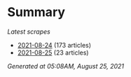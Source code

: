 # Summary
*Latest scrapes*
* [2021-08-24](https://github.com/nuuuwan/news_lk/blob/data/news_lk.2021-08-24.json) (173 articles)
* [2021-08-25](https://github.com/nuuuwan/news_lk/blob/data/news_lk.2021-08-25.json) (23 articles)

*Generated at 05:08AM, August 25, 2021*
